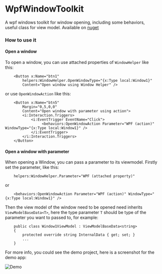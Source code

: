 # WpfWindowToolkit
A wpf windows toolkit for window opening, including some behaviors, useful class for view model. Available on [nuget](https://www.nuget.org/packages/WpfWindowToolkit/)


### How to use it

#### Open a window

To open a window, you can use attached properties of `WindowHelper` like this:

```    
    <Button x:Name="btn1"
        helpers:WindowHelper.OpenWindowType="{x:Type local:Window1}"
        Content="Open window using Window Helper" />
```

or use `OpenWindowAction` like this:
```
    <Button x:Name="btn5"
        Margin="0,5,0,0"
        Content="Open window with parameter using action">
        <i:Interaction.Triggers>
            <i:EventTrigger EventName="Click">
                 <behaviors:OpenWindowAction Parameter="WPF (action)" WindowType="{x:Type local:Window1}" /> 
            </i:EventTrigger>
        </i:Interaction.Triggers>
    </Button>
```

#### Open a window with parameter

When opening a Window, you can pass a parameter to its viewmodel. Firstly set the parameter, like this:
```
    helpers:WindowHelper.Parameter="WPF (attached property)"
```
or
```
    <behaviors:OpenWindowAction Parameter="WPF (action)" WindowType="{x:Type local:Window1}" />
```

Then the view model of the window need to be opened need inherits `ViewModelBaseData<T>`, here the type parameter `T` should be type of the parameter you want to passed to, for example:
```
    public class Window1ViewModel : ViewModelBaseData<string>
    {   
        protected override string InternalData { get; set; }
        ...
    }

```


For more info, you could see the demo project, here is a screenshot for the demo app:

![Demo](https://github.com/imnbwd/WpfWindowToolkit/blob/master/Screenshot/Demo.png)
